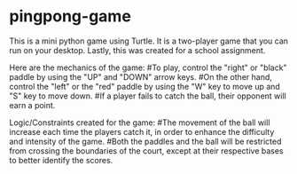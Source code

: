 # pingpong-game
This is a mini python game using Turtle. It is a two-player game that you can run on your desktop. Lastly, this was created for a school assignment.

Here are the mechanics of the game:
    #To play, control the "right" or "black" paddle by using the "UP" and "DOWN" arrow keys.
    #On the other hand, control the "left" or the "red" paddle by using the "W" key to move up and "S" key to move down.
    #If a player fails to catch the ball, their opponent will earn a point.

Logic/Constraints created for the game:
    #The movement of the ball will increase each time the players catch it, in order to enhance the difficulty and intensity of the game.
    #Both the paddles and the ball will be restricted from crossing the boundaries of the court, except at their respective bases to better identify the scores.